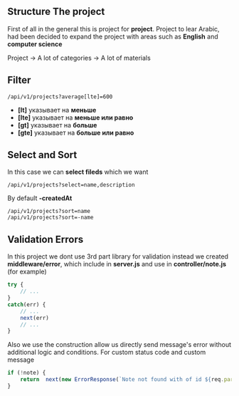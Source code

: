 ## Structure The project
First of all in the general this is project for **project**. Project to lear Arabic, had been decided to expand the project with areas such as **English** and **computer science** 

Project -> A lot of categories -> A lot of materials

## Filter
```
/api/v1/projects?average[lte]=600
```
- **[lt]** указывает на **меньше**
- **[lte]** указывает на **меньше или равно**
- **[gt]** указывает на **больше**
- **[gte]** указывает на **больше или равно**

## Select and Sort
In this case we can **select fileds** which we want
```
/api/v1/projects?select=name,description
```
By default **-createdAt**
```
/api/v1/projects?sort=name
/api/v1/projects?sort=-name
```

## Validation Errors
In this project we dont use 3rd part library for validation instead we created **middleware/error**, which include in **server.js** and use in **controller/note.js** (for example) 
```js
try {
    // ...
}
catch(err) {
    // ...
    next(err)
    // ...
} 
```
Also we use the construction allow us directly send message's error without additional logic and conditions. For custom status code and custom message
```js
if (!note) {
    return	next(new ErrorResponse(`Note not found with of id ${req.params.id}`, 404))
}
```